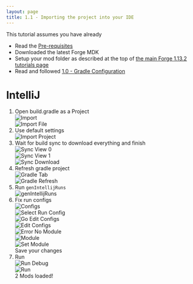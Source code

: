 ```yaml
---
layout: page
title: 1.1 - Importing the project into your IDE
---
```

This tutorial assumes you have already
- Read the [Pre-requisites](https://cadiboo.github.io/tutorials/Pre-requisites)
- Downloaded the latest Forge MDK
- Setup your mod folder as described at the top of [the main Forge 1.13.2 tutorials page](/tutorials/1.13.2/forge/)
- Read and followed [1.0 - Gradle Configuration](https://cadiboo.github.io/tutorials/1.13.2/forge/1.0-gradle-configuration/)

# IntelliJ
1) Open build.gradle as a Project  
![Import](/tutorials/1.13.2/forge/1.1-importing-project/import.png "Import")  
![Import File](/tutorials/1.13.2/forge/1.1-importing-project/import-file.png "Import File")  
2) Use default settings  
![Import Project](/tutorials/1.13.2/forge/1.1-importing-project/import-project.png "Import Project")  
3) Wait for build sync to download everything and finish  
![Sync View 0](/tutorials/1.13.2/forge/1.1-importing-project/sync-view-0.png "Sync View 0")  
![Sync View 1](/tutorials/1.13.2/forge/1.1-importing-project/sync-view-1.png "Sync View 1")  
![Sync Download](/tutorials/1.13.2/forge/1.1-importing-project/sync-download.png "Sync Download")  
4) Refresh gradle project  
![Gradle Tab](/tutorials/1.13.2/forge/1.1-importing-project/gradle-tab.png "Gradle Tab")  
![Gradle Refresh](/tutorials/1.13.2/forge/1.1-importing-project/gradle-refresh.png "Gradle Refresh")  
5) Run `genIntellijRuns`  
![genIntellijRuns](/tutorials/1.13.2/forge/1.1-importing-project/genIntellijRuns.png "genIntellijRuns")  
6) Fix run configs  
![Configs](/tutorials/1.13.2/forge/1.1-importing-project/configs.png "Configs")  
![Select Run Config](/tutorials/1.13.2/forge/1.1-importing-project/select-run-config.png "Select Run Config")  
![Go Edit Configs](/tutorials/1.13.2/forge/1.1-importing-project/go-edit-configs.png "Go Edit Configs")  
![Edit Configs](/tutorials/1.13.2/forge/1.1-importing-project/edit-configs.png "Edit Configs")  
![Error No Module](/tutorials/1.13.2/forge/1.1-importing-project/error-no-module.png "Error No Module")  
![Module](/tutorials/1.13.2/forge/1.1-importing-project/module.png "Module")  
![Set Module](/tutorials/1.13.2/forge/1.1-importing-project/set-module.png "Set Module")  
Save your changes  
7) Run  
![Run Debug](/tutorials/1.13.2/forge/1.1-importing-project/run-debug.png "Run Debug")  
![Run](/tutorials/1.13.2/forge/1.1-importing-project/run.png "Run")  
2 Mods loaded!  
